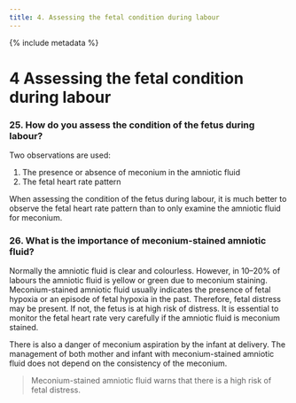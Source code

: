 ```yaml
---
title: 4. Assessing the fetal condition during labour
---
```


{% include metadata %}

# **4** Assessing the fetal condition during labour 

### 25. How do you assess the condition of the fetus during labour? 

Two observations are used: 

1. The presence or absence of meconium in the amniotic fluid 
2. The fetal heart rate pattern 

When assessing the condition of the fetus during labour, it is much better to observe the fetal heart rate pattern than to only examine the amniotic fluid for meconium.

### 26. What is the importance of meconium-stained amniotic fluid? 

Normally the amniotic fluid is clear and colourless. However, in 10–20% of labours the amniotic fluid is yellow or green due to meconium staining.  Meconium-stained amniotic fluid usually indicates the presence of fetal hypoxia or an episode of fetal hypoxia in the past. Therefore, fetal distress may be present. If not, the fetus is at high risk of distress. It is essential to monitor the fetal heart rate very carefully if the amniotic fluid is meconium stained.

There is also a danger of meconium aspiration by the infant at delivery. The management of both mother and infant with meconium-stained amniotic fluid does not depend on the consistency of the meconium.

> Meconium-stained amniotic fluid warns that there is a high risk of fetal distress.